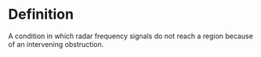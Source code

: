 # Definition

A condition in which radar frequency signals do not reach a region
because of an intervening obstruction.
